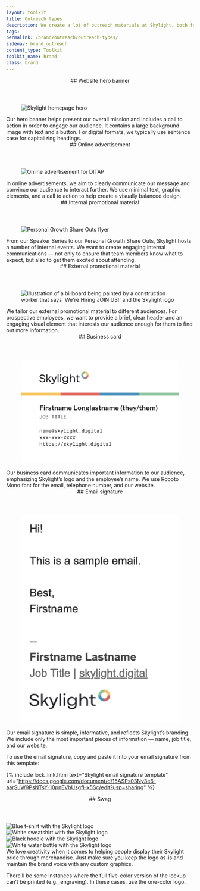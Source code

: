 ```yaml
---
layout: toolkit
title: Outreach types
description: We create a lot of outreach materials at Skylight, both for internal activities and to generate brand awareness externally. See how we’ve applied our design guidelines to a range of different assets.
tags:
permalink: /brand/outreach/outreach-types/
sidenav: brand_outreach
content_type: Toolkit
toolkit_name: brand
class: brand
---
```


<div class="brand__content-section grid">
  <header class="grid__heading" markdown="1">
## Website hero banner
  </header>
  <figure class="grid__image section__container p-4 p-md-5">
    <img class="" src="/img/brand/outreach/hero.png" alt="Skylight homepage hero">
  </figure>
  <div class="grid__content" markdown="1">
Our hero banner helps present our overall mission and includes a call to action in order to engage our audience. It contains a large background image with text and a button. For digital formats, we typically use sentence case for capitalizing headings.
</div>
</div>

<div class="brand__content-section grid">
  <header class="grid__heading" markdown="1">
## Online advertisement
  </header>
  <figure class="grid__image section__container p-4 p-md-5">
    <img class="" src="/img/brand/outreach/online-ad.svg" alt="Online advertisement for DITAP">
  </figure>
  <div class="grid__content" markdown="1">
In online advertisements, we aim to clearly communicate our message and convince our audience to interact further. We use minimal text, graphic elements, and a call to action to help create a visually balanced design.
</div>
</div>

<div class="brand__content-section grid">
  <header class="grid__heading" markdown="1">
## Internal promotional material
  </header>
  <div class="grid__image section__container p-4 p-md-5">
    <figure class="mb-0 px-md-4 px-lg-6">
      <img class="" src="/img/brand/outreach/personal-growth-share-outs-flyer.svg" alt="Personal Growth Share Outs flyer">
    </figure>
  </div>
  <div class="grid__content" markdown="1">
From our Speaker Series to our Personal Growth Share Outs, Skylight hosts a number of internal events. We want to create engaging internal communications — not only to ensure that team members know what to expect, but also to get them excited about attending.
</div>
</div>

<div class="brand__content-section grid">
  <header class="grid__heading" markdown="1">
## External promotional material
  </header>
  <figure class="grid__image section__container p-4 p-md-5">
    <img class="" src="/img/brand/outreach/external-promotion-material.svg" alt="Illustration of a billboard being painted by a construction worker that says 'We're Hiring JOIN US!' and the Skylight logo">
  </figure>
  <div class="grid__content" markdown="1">
We tailor our external promotional material to different audiences. For prospective employees, we want to provide a brief, clear header and an engaging visual element that interests our audience enough for them to find out more information.
</div>
</div>

<div class="brand__content-section grid">
  <header class="grid__heading" markdown="1">
## Business card
  </header>
  <figure class="grid__image section__img p-4 p-md-5">
    <img class="img--business-card w-75" src="/img/brand/outreach/business-card.svg" alt="Skylight business card">
  </figure>
  <div class="grid__content" markdown="1">
Our business card communicates important information to our audience, emphasizing Skylight’s logo and the employee’s name. We use Roboto Mono font for the email, telephone number, and our website.
</div>
</div>

<div class="brand__content-section grid">
  <header class="grid__heading" markdown="1">
## Email signature
  </header>
  <figure class="grid__image section__img p-4 p-md-5">
    <img class="border w-50" src="/img/brand/outreach/email-signature.jpg" alt="Skylight email signature">
  </figure>
  <div class="grid__content" markdown="1">
Our email signature is simple, informative, and reflects Skylight’s branding. We include only the most important pieces of information — name, job title, and our website.

To use the email signature, copy and paste it into your email signature from this template:

{% include lock_link.html
  text="Skylight email signature template"
  url="https://docs.google.com/document/d/15ASPs03Ny3e6-aarSuW9PsNTsY-10pnEVhUsgfHx5Sc/edit?usp=sharing"
%}
</div>
</div>

<div class="brand__content-section grid">
  <header class="grid__heading" markdown="1">
## Swag
  </header>
  <div class="grid__image section__container p-5">
    <div class="row">
      <div class="col-md-6">
        <img src="/img/brand/outreach/swag/shirt.jpg" alt="Blue t-shirt with the Skylight logo">
      </div>
      <div class="col-md-6 mt-5 mt-md-0">
        <img src="/img/brand/outreach/swag/sweatshirt.jpg" alt="White sweatshirt with the Skylight logo">
      </div>
    </div>
    <div class="row">
      <div class="col-md-6 mt-5">
        <img src="/img/brand/outreach/swag/hoodie.jpg" alt="Black hoodie with the Skylight logo">
      </div>
      <div class="col-md-6 mt-5">
        <img src="/img/brand/outreach/swag/bottle.jpg" alt="White water bottle with the Skylight logo">
      </div>
    </div>
  </div>
  <div class="grid__content" markdown="1">
We love creativity when it comes to helping people display their Skylight pride through merchandise. Just make sure you keep the logo as-is and maintain the brand voice with any custom graphics.

There’ll be some instances where the full five-color version of the lockup can’t be printed (e.g., engraving). In these cases, use the one-color logo.
</div>
</div>
